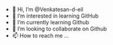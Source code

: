 - 👋 Hi, I’m @Venkatesan-d-eil
- 👀 I’m interested in learning GitHub
- 🌱 I’m currently learning Github
- 💞️ I’m looking to collaborate on Github
- 📫 How to reach me ...

<!---
Venkatesan-d-eil/Venkatesan-d-eil is a ✨ special ✨ repository because its `README.md` (this file) appears on your GitHub profile.
You can click the Preview link to take a look at your changes.
--->
